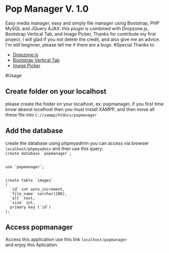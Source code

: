 # Pop Manager V. 1.0
Easy media manager, easy and simply file manager using Bootstrap, PHP MySQL and JQuery AJAX.
this plugin is combined with Dropzone.js, Bootstrap Vertical Tab, and Image Picker,
Thanks for contribute my first project, I will glad if you not delete the credit, and also give me an advice.
I'm still beginner, please tell me if there are a bugs.
#Special Thanks to
<ul>
  <li><a href="http://www.dropzonejs.com/">Dropzone.js</a></li>
  <li><a href="https://github.com/dbtek/bootstrap-vertical-tabs">Bootstrap Vertical Tab</a></li>
  <li><a href="http://rvera.github.io/image-picker/">Image Picker</a></li>
</ul>
#Usage
<h2> Create folder on your localhost </h2>
please create the folder on your localhost, ex: popmanager, if you first time know abaout localhost then you must install XAMPP, and then move all these file into <code>C://xampp/htdocs/popmanager</code>
<h2> Add the database </h2>
create the database using phpmyadmin you can access via browser <code>localhost/phpmyadmin</code> and then use this query:
<br>
<code>create database `popmanager`;
<br>
use `popmanager`;
<br>
create table `images`
(
  `id` int auto_increment,
  `file_name` varchar(200),
  `alt` text,
  `size` int,
  primary key (`id`)
);
</code>
<h2>Access popmanager</h2>
Access this application use this link <code>localhost/popmanager</code><br>
and enjoy this Aplication.
